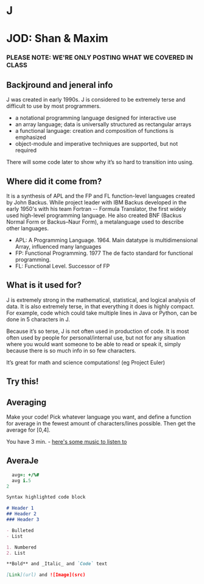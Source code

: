 # J
# JOD: Shan & Maxim

### **PLEASE NOTE: WE'RE ONLY POSTING WHAT WE COVERED IN CLASS**

## Backjround and jeneral info

J was created in early 1990s.
J is considered to be extremely terse and difficult to use by most programmers.

- a notational programming language designed for interactive use
- an array language; data is universally structured as rectangular arrays 
- a functional language: creation and composition of functions is emphasized 
- object-module and imperative techniques are supported, but not required

 There will some code later to show why it’s so hard to transition into using. 

## Where did it come from? 

It is a synthesis of APL and the FP and FL function-level languages created by John Backus. While project leader with IBM Backus developed in the early 1950's with his team Fortran -- Formula Translator, the first widely used high-level programming language. He also created BNF (Backus Normal Form or Backus–Naur Form), a metalanguage used to describe other languages. 

- APL: A Programming Language. 1964. Main datatype is multidimensional Array, influenced many languages
- FP: Functional Programming. 1977  The de facto standard for functional programming. 
- FL: Functional Level. Successor of FP

## What is it used for?	

J is extremely strong in the mathematical, statistical, and logical analysis of data. It is also extremely terse, in that everything it does is highly compact. For example, code which could take multiple lines in Java or Python, can be done in 5 characters in J.

Because it’s so terse, J is not often used in production of code. It is most often used by people for personal/internal use, but not for any situation where you would want someone to be able to read or speak it, simply because there is so much info in so few characters.

It’s great for math and science computations! (eg Project Euler)

## Try this!
## Averaging

Make your code! Pick whatever language you want, and define a function for average in the fewest amount of characters/lines possible. Then get the average for [0,4].

You have 3 min. - [here's some music to listen to](https://www.youtube.com/watch?v=bNiRqE4vudA)

## AveraJe

```j
  avg=: +/%#
  avg i.5
2
```



```markdown
Syntax highlighted code block

# Header 1
## Header 2
### Header 3

- Bulleted
- List

1. Numbered
2. List

**Bold** and _Italic_ and `Code` text

[Link](url) and ![Image](src)
```
